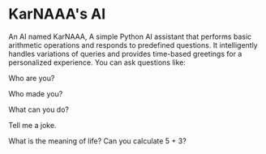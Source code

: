 # KarNAAA's AI
 An AI named KarNAAA, A simple Python AI assistant that performs basic arithmetic operations and responds to predefined questions. It intelligently handles variations of queries and provides time-based greetings for a personalized experience. You can ask questions like:

Who are you?

Who made you?

What can you do?

Tell me a joke.

What is the meaning of life?
Can you calculate 5 + 3?

